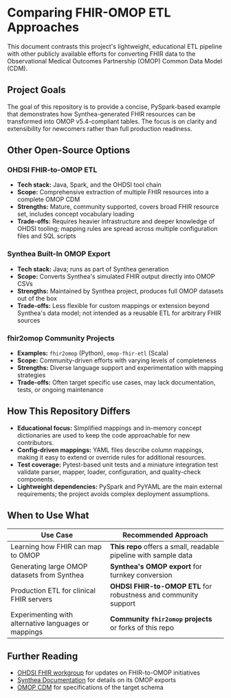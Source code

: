# Comparing FHIR-OMOP ETL Approaches

This document contrasts this project's lightweight, educational ETL pipeline with other publicly
available efforts for converting FHIR data to the Observational Medical Outcomes Partnership
(OMOP) Common Data Model (CDM).

## Project Goals

The goal of this repository is to provide a concise, PySpark-based example that demonstrates how
Synthea-generated FHIR resources can be transformed into OMOP v5.4-compliant tables.  The focus is
on clarity and extensibility for newcomers rather than full production readiness.

## Other Open-Source Options

### OHDSI FHIR-to-OMOP ETL
* **Tech stack:** Java, Spark, and the OHDSI tool chain
* **Scope:** Comprehensive extraction of multiple FHIR resources into a complete OMOP CDM
* **Strengths:** Mature, community supported, covers broad FHIR resource set, includes concept
  vocabulary loading
* **Trade-offs:** Requires heavier infrastructure and deeper knowledge of OHDSI tooling; mapping
  rules are spread across multiple configuration files and SQL scripts

### Synthea Built-In OMOP Export
* **Tech stack:** Java; runs as part of Synthea generation
* **Scope:** Converts Synthea's simulated FHIR output directly into OMOP CSVs
* **Strengths:** Maintained by Synthea project, produces full OMOP datasets out of the box
* **Trade-offs:** Less flexible for custom mappings or extension beyond Synthea's data model; not
  intended as a reusable ETL for arbitrary FHIR sources

### fhir2omop Community Projects
* **Examples:** `fhir2omop` (Python), `omop-fhir-etl` (Scala)
* **Scope:** Community-driven efforts with varying levels of completeness
* **Strengths:** Diverse language support and experimentation with mapping strategies
* **Trade-offs:** Often target specific use cases, may lack documentation, tests, or ongoing
  maintenance

## How This Repository Differs

* **Educational focus:** Simplified mappings and in-memory concept dictionaries are used to keep
  the code approachable for new contributors.
* **Config-driven mappings:** YAML files describe column mappings, making it easy to extend or
  override rules for additional resources.
* **Test coverage:** Pytest-based unit tests and a miniature integration test validate parser,
  mapper, loader, configuration, and quality-check components.
* **Lightweight dependencies:** PySpark and PyYAML are the main external requirements; the project
  avoids complex deployment assumptions.

## When to Use What

| Use Case | Recommended Approach |
| --- | --- |
| Learning how FHIR can map to OMOP | **This repo** offers a small, readable pipeline with sample data |
| Generating large OMOP datasets from Synthea | **Synthea's OMOP export** for turnkey conversion |
| Production ETL for clinical FHIR servers | **OHDSI FHIR-to-OMOP ETL** for robustness and community support |
| Experimenting with alternative languages or mappings | **Community `fhir2omop` projects** or forks of this repo |

## Further Reading

* [OHDSI FHIR workgroup](https://www.ohdsi.org) for updates on FHIR-to-OMOP initiatives
* [Synthea Documentation](https://synthetichealth.github.io/synthea/) for details on its OMOP
  exports
* [OMOP CDM](https://ohdsi.github.io/CommonDataModel/) for specifications of the target schema

